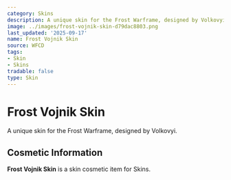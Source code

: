```yaml
---
category: Skins
description: A unique skin for the Frost Warframe, designed by Volkovyi.
image: ../images/frost-vojnik-skin-d79dac8803.png
last_updated: '2025-09-17'
name: Frost Vojnik Skin
source: WFCD
tags:
- Skin
- Skins
tradable: false
type: Skin
---
```


# Frost Vojnik Skin

A unique skin for the Frost Warframe, designed by Volkovyi.

## Cosmetic Information

**Frost Vojnik Skin** is a skin cosmetic item for Skins.

